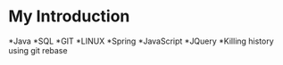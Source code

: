 My Introduction
==========

*Java
*SQL
*GIT
*LINUX
*Spring
*JavaScript
*JQuery
*Killing history using git rebase

